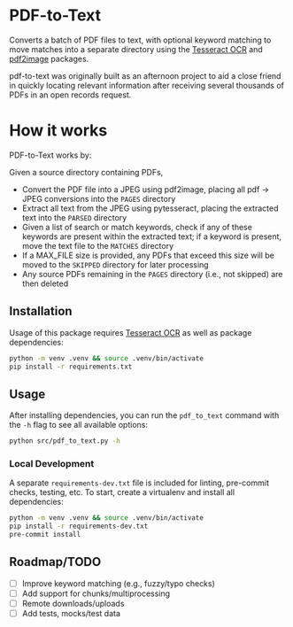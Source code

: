 # PDF-to-Text

Converts a batch of PDF files to text, with optional keyword matching to move matches into a separate directory using the [Tesseract OCR](https://github.com/tesseract-ocr/tesseract) and [pdf2image](https://github.com/Belval/pdf2image) packages.

pdf-to-text was originally built as an afternoon project to aid a close friend in quickly locating relevant information after receiving several thousands of PDFs in an open records request.

# How it works

PDF-to-Text works by:

Given a source directory containing PDFs,
  - Convert the PDF file into a JPEG using pdf2image, placing all pdf -> JPEG conversions into the `PAGES` directory
  - Extract all text from the JPEG using pytesseract, placing the extracted text into the `PARSED` directory
  - Given a list of search or match keywords, check if any of these keywords are present within the extracted text; if a keyword is present, move the text file to the `MATCHES` directory
  - If a MAX_FILE size is provided, any PDFs that exceed this size will be moved to the `SKIPPED` directory for later processing
  - Any source PDFs remaining in the `PAGES` directory (i.e., not skipped) are then deleted

## Installation

Usage of this package requires [Tesseract OCR](https://tesseract-ocr.github.io/tessdoc/Installation.html) as well as package dependencies:

```sh
python -m venv .venv && source .venv/bin/activate
pip install -r requirements.txt
```

## Usage

After installing dependencies, you can run the `pdf_to_text` command with the `-h` flag to see all available options:

```sh
python src/pdf_to_text.py -h
```


### Local Development

A separate `requirements-dev.txt` file is included for linting, pre-commit checks, testing, etc. To start, create a virtualenv and install all dependencies:

```sh
python -m venv .venv && source .venv/bin/activate
pip install -r requirements-dev.txt
pre-commit install
```

## Roadmap/TODO

- [ ] Improve keyword matching (e.g., fuzzy/typo checks)
- [ ] Add support for chunks/multiprocessing
- [ ] Remote downloads/uploads
- [ ] Add tests, mocks/test data
